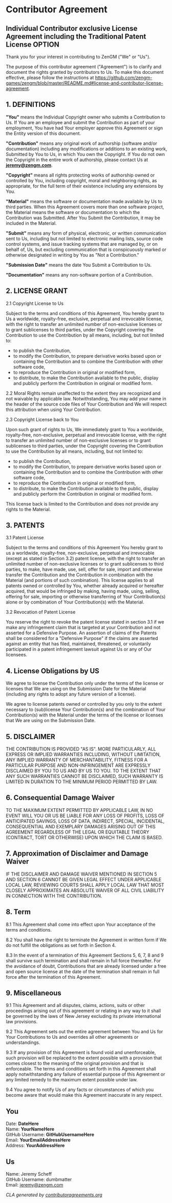 # Contributor Agreement
## Individual Contributor exclusive License Agreement including the Traditional Patent License OPTION

Thank you for your interest in contributing to ZenGM ("We" or "Us").

The purpose of this contributor agreement ("Agreement") is to clarify and document the rights granted by contributors to Us. To make this document effective, please follow the instructions at <https://github.com/zengm-games/zengm/blob/master/README.md#license-and-contributor-license-agreement>.

## 1. DEFINITIONS

**"You"** means the Individual Copyright owner who submits a Contribution to Us. If You are an employee and submit the Contribution as part of your employment, You have had Your employer approve this Agreement or sign the Entity version of this document.

**"Contribution"** means any original work of authorship (software and/or documentation) including any modifications or additions to an existing work, Submitted by You to Us, in which You own the Copyright. If You do not own the Copyright in the entire work of authorship, please contact Us at **jeremy@zengm.com**.

**"Copyright"** means all rights protecting works of authorship owned or controlled by You, including copyright, moral and neighboring rights, as appropriate, for the full term of their existence including any extensions by You.

**"Material"** means the software or documentation made available by Us to third parties. When this Agreement covers more than one software project, the Material means the software or documentation to which the Contribution was Submitted. After You Submit the Contribution, it may be included in the Material.

**"Submit"** means any form of physical, electronic, or written communication sent to Us, including but not limited to electronic mailing lists, source code control systems, and issue tracking systems that are managed by, or on behalf of, Us, but excluding communication that is conspicuously marked or otherwise designated in writing by You as "Not a Contribution."

**"Submission Date"** means the date You Submit a Contribution to Us.

**"Documentation"** means any non-software portion of a Contribution.

## 2. LICENSE GRANT

2.1 Copyright License to Us

Subject to the terms and conditions of this Agreement, You hereby grant to Us a worldwide, royalty-free, exclusive, perpetual and irrevocable license, with the right to transfer an unlimited number of non-exclusive licenses or to grant sublicenses to third parties, under the Copyright covering the Contribution to use the Contribution by all means, including, but not limited to:

* to publish the Contribution,
* to modify the Contribution, to prepare derivative works based upon or containing the Contribution and to combine the Contribution with other software code,
* to reproduce the Contribution in original or modified form,
* to distribute, to make the Contribution available to the public, display and publicly perform the Contribution in original or modified form.

2.2 Moral Rights remain unaffected to the extent they are recognized and not waivable by applicable law. Notwithstanding, You may add your name in the header of the source code files of Your Contribution and We will respect this attribution when using Your Contribution.

2.3 Copyright License back to You

Upon such grant of rights to Us, We immediately grant to You a worldwide, royalty-free, non-exclusive, perpetual and irrevocable license, with the right to transfer an unlimited number of non-exclusive licenses or to grant sublicenses to third parties, under the Copyright covering the Contribution to use the Contribution by all means, including, but not limited to:

* to publish the Contribution,
* to modify the Contribution, to prepare derivative works based upon or containing the Contribution and to combine the Contribution with other software code,
* to reproduce the Contribution in original or modified form,
* to distribute, to make the Contribution available to the public, display and publicly perform the Contribution in original or modified form.
 
This license back is limited to the Contribution and does not provide any rights to the Material.

## 3. PATENTS

3.1 Patent License

Subject to the terms and conditions of this Agreement You hereby grant to us a worldwide, royalty-free, non-exclusive, perpetual and irrevocable (except as stated in Section 3.2) patent license, with the right to transfer an unlimited number of non-exclusive licenses or to grant sublicenses to third parties, to make, have made, use, sell, offer for sale, import and otherwise transfer the Contribution and the Contribution in combination with the Material (and portions of such combination). This license applies to all patents owned or controlled by You, whether already acquired or hereafter acquired, that would be infringed by making, having made, using, selling, offering for sale, importing or otherwise transferring of Your Contribution(s) alone or by combination of Your Contribution(s) with the Material. 

3.2 Revocation of Patent License

You reserve the right to revoke the patent license stated in section 3.1 if we make any infringement claim that is targeted at your Contribution and not asserted for a Defensive Purpose. An assertion of claims of the Patents shall be considered for a "Defensive Purpose" if the claims are asserted against an entity that has filed, maintained, threatened, or voluntarily participated in a patent infringement lawsuit against Us or any of Our licensees.

## 4. License Obligations by US

We agree to license the Contribution only under the terms of the license or licenses that We are using on the Submission Date for the Material (including any rights to adopt any future version of a license).

We agree to license patents owned or controlled by you only to the extent necessary to (sub)license Your Contribution(s) and the combination of Your Contribution(s) with the Material under the terms of the license or licenses that We are using on the Submission Date.

## 5. DISCLAIMER

THE CONTRIBUTION IS PROVIDED "AS IS". MORE PARTICULARLY, ALL EXPRESS OR IMPLIED WARRANTIES INCLUDING, WITHOUT LIMITATION, ANY IMPLIED WARRANTY OF MERCHANTABILITY, FITNESS FOR A PARTICULAR PURPOSE AND NON-INFRINGEMENT ARE EXPRESSLY DISCLAIMED BY YOU TO US AND BY US TO YOU. TO THE EXTENT THAT ANY SUCH WARRANTIES CANNOT BE DISCLAIMED, SUCH WARRANTY IS LIMITED IN DURATION TO THE MINIMUM PERIOD PERMITTED BY LAW.

## 6. Consequential Damage Waiver

TO THE MAXIMUM EXTENT PERMITTED BY APPLICABLE LAW, IN NO EVENT WILL YOU OR US BE LIABLE FOR ANY LOSS OF PROFITS, LOSS OF ANTICIPATED SAVINGS, LOSS OF DATA, INDIRECT, SPECIAL, INCIDENTAL, CONSEQUENTIAL AND EXEMPLARY DAMAGES ARISING OUT OF THIS AGREEMENT REGARDLESS OF THE LEGAL OR EQUITABLE THEORY (CONTRACT, TORT OR OTHERWISE) UPON WHICH THE CLAIM IS BASED.

## 7. Approximation of Disclaimer and Damage Waiver

IF THE DISCLAIMER AND DAMAGE WAIVER MENTIONED IN SECTION 5 AND SECTION 6 CANNOT BE GIVEN LEGAL EFFECT UNDER APPLICABLE LOCAL LAW, REVIEWING COURTS SHALL APPLY LOCAL LAW THAT MOST CLOSELY APPROXIMATES AN ABSOLUTE WAIVER OF ALL CIVIL LIABILITY IN CONNECTION WITH THE CONTRIBUTION.

## 8. Term

8.1 This Agreement shall come into effect upon Your acceptance of the terms and conditions.

8.2 You shall have the right to terminate the Agreement in written form if We do not fulfill the obligations as set forth in Section 4.

8.3 In the event of a termination of this Agreement Sections 5, 6, 7, 8 and 9 shall survive such termination and shall remain in full force thereafter. For the avoidance of doubt, Contributions  that are already licensed under a free and open source license at the date of the termination shall remain in full force after the termination of this Agreement.

## 9. Miscellaneous

9.1 This Agreement and all disputes, claims, actions, suits or other proceedings arising out of this agreement or relating in any way to it shall be governed by the laws of New Jersey excluding its private international law provisions.

9.2 This Agreement sets out the entire agreement between You and Us for Your Contributions to Us and overrides all other agreements or understandings.

9.3 If any provision of this Agreement is found void and unenforceable, such provision will be replaced to the extent possible with a provision that comes closest to the meaning of the original provision and that is enforceable. The terms and conditions set forth in this Agreement shall apply notwithstanding any failure of essential purpose of this Agreement or any limited remedy to the maximum extent possible under law.

9.4 You agree to notify Us of any facts or circumstances of which you become aware that would make this Agreement inaccurate in any respect.

## You

Date: **DateHere**  
Name: **YourNameHere**  
GitHub Username: **GitHubUsernameHere**  
Email: **YourEmailAddressHere**  
Address: **YourAddressHere**

## Us 

Name: Jeremy Scheff  
GitHub Username: dumbmatter  
Email: jeremy@zengm.com

*CLA generated by [contributoragreements.org](http://contributoragreements.org/u2s/6f76e6qz7)*
